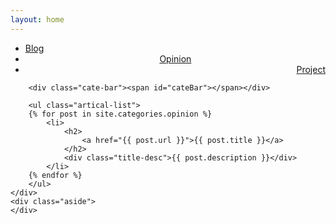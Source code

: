 ```yaml
---
layout: home
---
```


<div class="index-content opinion">
    <div class="section">
        <ul class="artical-cate">
            <li><a href="/"><span>Blog</span></a></li>
            <li class="on" style="text-align:center"><a href="/opinion"><span>Opinion</span></a></li>
            <li style="text-align:right"><a href="/project"><span>Project</span></a></li>
        </ul>

        <div class="cate-bar"><span id="cateBar"></span></div>

        <ul class="artical-list">
        {% for post in site.categories.opinion %}
            <li>
                <h2>
                    <a href="{{ post.url }}">{{ post.title }}</a>
                </h2>
                <div class="title-desc">{{ post.description }}</div>
            </li>
        {% endfor %}
        </ul>
    </div>
    <div class="aside">
    </div>
</div>

